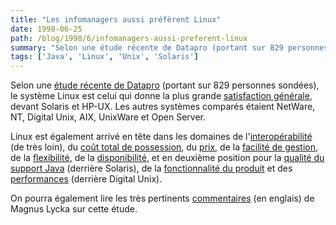 ```yaml
---
title: "Les infomanagers aussi préfèrent Linux"
date: 1998-06-25
path: /blog/1998/6/infomanagers-aussi-preferent-linux
summary: "Selon une étude récente de Datapro (portant sur 829 personnes sondées), le système Linux est celui qui donne la plus grande satisfaction générale, devant Solaris et HP-UX."
tags: ['Java', 'Linux', 'Unix', 'Solaris']
---
```


<P>
Selon une <A HREF="http://www.redhat.com/redhat/datapro.html">étude
récente de Datapro</A> (portant sur 829 personnes sondées),
le système Linux est celui qui donne la plus grande
<A HREF="http://www.redhat.com/images/ws2.2/graphs/thumbnails/Slide5.JPG">
satisfaction générale</A>, devant Solaris et HP-UX. Les autres systèmes
comparés étaient NetWare, NT, Digital Unix, AIX, UnixWare et Open Server.
</P>

<P>
Linux est également arrivé en tête dans les domaines de l'<A HREF="http://www.redhat.com/images/ws2.2/graphs/thumbnails/Slide21.JPG">interopérabilité</A> (de très loin), du <A HREF="http://www.redhat.com/images/ws2.2/graphs/thumbnails/Slide18.JPG">coût total de possession</A>, du <A HREF="http://www.redhat.com/images/ws2.2/graphs/thumbnails/Slide17.JPG">prix</A>, de la <A HREF="http://www.redhat.com/images/ws2.2/graphs/thumbnails/Slide24.JPG">facilité de gestion</A>, de la <A HREF="http://www.redhat.com/images/ws2.2/graphs/thumbnails/Slide14.JPG">flexibilité</A>, de la <A HREF="http://www.redhat.com/images/ws2.2/graphs/thumbnails/Slide11.JPG">disponibilité</A>, et en deuxième position pour la <A HREF="http://www.redhat.com/images/ws2.2/graphs/thumbnails/Slide25.JPG">qualité du support Java</A> (derrière Solaris), de la <A HREF="http://www.redhat.com/images/ws2.2/graphs/thumbnails/Slide7.JPG">fonctionnalité du produit</A> et des <A HREF="http://www.redhat.com/images/ws2.2/graphs/thumbnails/Slide15.JPG">performances</A> (derrière Digital Unix).
</P>

<P>
On pourra également lire les très pertinents <A HREF="http://www.linux-center.org/articles/9806/datapro.txt">commentaires</A> (en englais) de Magnus Lycka sur cette étude.
</P>


